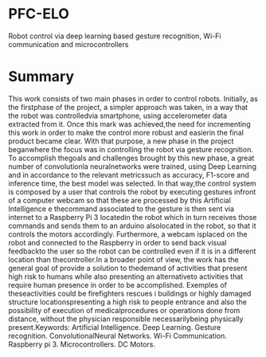 # PFC-ELO
Robot control via deep learning based gesture recognition, Wi-Fi communication and microcontrollers

# Summary

This work consists of two main phases in order to control robots. Initially, as the firstphase of the project, a simpler approach was taken, in a way that the robot was controlledvia smartphone, using accelerometer data extracted from it. Once this mark was achieved,the need for incrementing this work in order to make the control more robust and easierin the final product became clear. With that purpose, a new phase in the project beganwhere the focus was in controlling the robot via gesture recognition. To accomplish thegoals and challenges brought by this new phase, a great number of convolutionla neuralnetworks were trained, using Deep Learning and in accordance to the relevant metricssuch as accuracy, F1-score and inference time, the best model was selected. In that way,the control system is composed by a user that controls the robot by executing gestures infront of a computer webcam so that these are processed by this Artificial Intelligence e thecommand associated to the gesture is then sent via internet to a Raspberry Pi 3 locatedin the robot which in turn receives those commands and sends them to an arduino alsolocated in the robot, so that it controls the motors accordingly. Furthermore, a webcam isplaced on the robot and connected to the Raspberry in order to send back visual feedbackto the user so the robot can be controlled even if it is in a different location than thecontroller.In a broader point of view, the work has the general goal of provide a solution to thedemand of activities that present high risk to humans while also presenting an alternativeto activities that require human presence in order to be accomplished. Exemples of theseactivities could be firefighters rescues i buildings or highly damaged structure locationspresenting a high risk to people entrance and also the possibility of execution of medicalprocedures or operations done from distance, without the physician responsible necessarilybeing physically present.Keywords: Artificial Intelligence. Deep Learning. Gesture recognition. ConvolutionalNeural Networks. Wi-Fi Communication. Raspberry pi 3. Microcontrollers. DC Motors.
